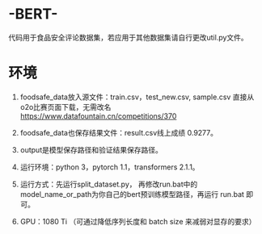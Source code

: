 # -BERT-

代码用于食品安全评论数据集，若应用于其他数据集请自行更改util.py文件。

# 环境

1. foodsafe_data放入源文件：train.csv，test_new.csv,  sample.csv
     直接从o2o比赛页面下载，无需改名
     https://www.datafountain.cn/competitions/370

2. foodsafe_data也保存结果文件：result.csv线上成绩 0.9277。

3. output是模型保存路径和验证结果保存路径。

4. 运行环境：python 3，pytorch 1.1，transformers 2.1.1。

5. 运行方式：先运行split_dataset.py， 再修改run.bat中的model_name_or_path为你自己的bert预训练模型路径，再运行 run.bat 即可。

6. GPU：1080 Ti （可通过降低序列长度和 batch size 来减弱对显存的要求）




